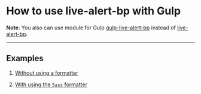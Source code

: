 # How to use live-alert-bp with Gulp 

**Note**: You also can use module for Gulp [gulp-live-alert-bp](https://github.com/semiromid/gulp-live-alert-bp) instead of 
[live-alert-bp](https://github.com/semiromid/live-alert-bp).

---

## Examples

1. [Without using a formatter](https://github.com/semiromid/live-alert-bp/tree/master/documentation/examples/gulp/exmaple-without-using-formatter)

2. [With using the `Sass` formatter](https://github.com/semiromid/live-alert-bp/tree/master/documentation/examples/gulp/exmaple-with-using-sass-formatter)
